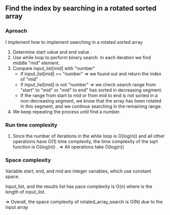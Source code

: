 ## Find the index by searching in a rotated sorted array ##

### Aproach ###
I implement how to implement searching in a rotated sorted array
1. Determine start value and end value .
2. Use while loop to perform binary search. In each iteration we find middle "mid" element. 
3. Compare input_list[mid] with "number"
    - if input_list[mid] == "number" => we found out and return the index of "mid"
    - if input_list[mid] is not "number" => we check search range from "start" to "mid" or "mid" to end" has sorted in decreasing segment.
    - If the range from start to mid or from mid to end is not sorted in a non-decreasing segment, we know that the array has been rotated in this segment, and we continue searching in the remaining range.
4. We keep repeating the process until find a number.
### Run time complexity ###
1. Since the number of iterations in the while loop is O(log(n)) and all other operations have O(1) time complexity, the time complexity of the sqrt function is O(log(n)) .
=> All operations take O(log(n))  
### Space complexity ###
Variable start, end, and mid are integer variables, which use constant space.

Input_list, and the results list has pace complexity is O(n) where is the length of input_list.

=> Overall, the space complexity of rotated_array_search is O(N) due to the input array
